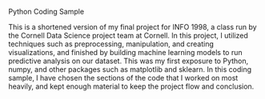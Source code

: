 Python Coding Sample 

This is a shortened version of my final project for INFO 1998, a class run by the Cornell Data Science project team at Cornell. In this project, I utilized techniques such as preprocessing, manipulation, and creating visualizations, and finished by building machine learning models to run predictive analysis on our dataset. This was my first exposure to Python, numpy, and other packages such as matplotlib and sklearn. In this coding sample, I have chosen the sections of the code that I worked on most heavily, and kept enough material to keep the project flow and conclusion. 
